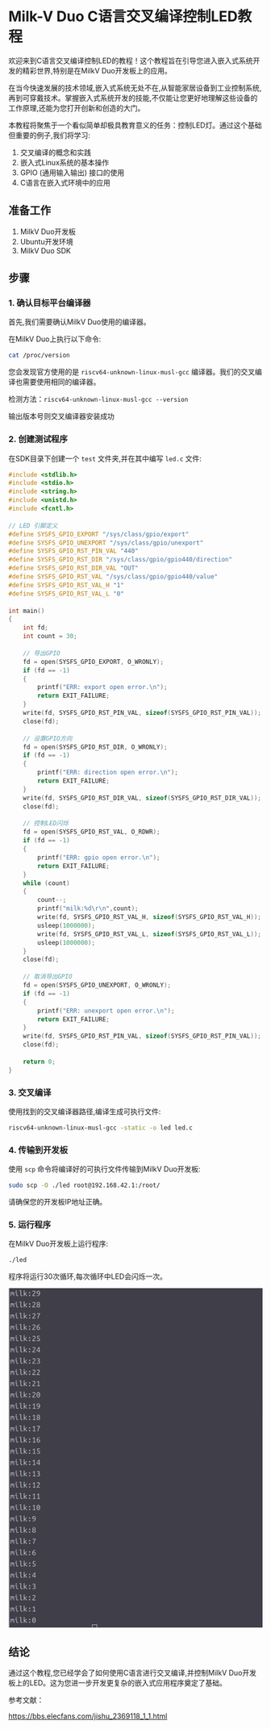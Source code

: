 # Milk-V Duo C语言交叉编译控制LED教程

欢迎来到C语言交叉编译控制LED的教程！这个教程旨在引导您进入嵌入式系统开发的精彩世界,特别是在MilkV Duo开发板上的应用。

在当今快速发展的技术领域,嵌入式系统无处不在,从智能家居设备到工业控制系统,再到可穿戴技术。掌握嵌入式系统开发的技能,不仅能让您更好地理解这些设备的工作原理,还能为您打开创新和创造的大门。

本教程将聚焦于一个看似简单却极具教育意义的任务：控制LED灯。通过这个基础但重要的例子,我们将学习:

1. 交叉编译的概念和实践
2. 嵌入式Linux系统的基本操作
3. GPIO (通用输入输出) 接口的使用
4. C语言在嵌入式环境中的应用

## 准备工作

1. MilkV Duo开发板
2. Ubuntu开发环境
3. MilkV Duo SDK

## 步骤

### 1. 确认目标平台编译器

首先,我们需要确认MilkV Duo使用的编译器。

在MilkV Duo上执行以下命令:

```bash
cat /proc/version
```

您会发现官方使用的是 `riscv64-unknown-linux-musl-gcc` 编译器。我们的交叉编译也需要使用相同的编译器。

检测方法：`riscv64-unknown-linux-musl-gcc --version`

输出版本号则交叉编译器安装成功

### 2. 创建测试程序

在SDK目录下创建一个 `test` 文件夹,并在其中编写 `led.c` 文件:

```c
#include <stdlib.h>
#include <stdio.h>
#include <string.h>
#include <unistd.h>
#include <fcntl.h>

// LED 引脚定义
#define SYSFS_GPIO_EXPORT "/sys/class/gpio/export"
#define SYSFS_GPIO_UNEXPORT "/sys/class/gpio/unexport"
#define SYSFS_GPIO_RST_PIN_VAL "440"
#define SYSFS_GPIO_RST_DIR "/sys/class/gpio/gpio440/direction"
#define SYSFS_GPIO_RST_DIR_VAL "OUT"
#define SYSFS_GPIO_RST_VAL "/sys/class/gpio/gpio440/value"
#define SYSFS_GPIO_RST_VAL_H "1"
#define SYSFS_GPIO_RST_VAL_L "0"

int main()
{
    int fd;
    int count = 30;

    // 导出GPIO
    fd = open(SYSFS_GPIO_EXPORT, O_WRONLY);
    if (fd == -1)
    {
        printf("ERR: export open error.\n");
        return EXIT_FAILURE;
    }
    write(fd, SYSFS_GPIO_RST_PIN_VAL, sizeof(SYSFS_GPIO_RST_PIN_VAL));
    close(fd);

    // 设置GPIO方向
    fd = open(SYSFS_GPIO_RST_DIR, O_WRONLY);
    if (fd == -1)
    {
        printf("ERR: direction open error.\n");
        return EXIT_FAILURE;
    }
    write(fd, SYSFS_GPIO_RST_DIR_VAL, sizeof(SYSFS_GPIO_RST_DIR_VAL));
    close(fd);

    // 控制LED闪烁
    fd = open(SYSFS_GPIO_RST_VAL, O_RDWR);
    if (fd == -1)
    {
        printf("ERR: gpio open error.\n");
        return EXIT_FAILURE;
    }
    while (count)
    {
        count--;
        printf("milk:%d\r\n",count);
        write(fd, SYSFS_GPIO_RST_VAL_H, sizeof(SYSFS_GPIO_RST_VAL_H));
        usleep(1000000);
        write(fd, SYSFS_GPIO_RST_VAL_L, sizeof(SYSFS_GPIO_RST_VAL_L));
        usleep(1000000);
    }
    close(fd);

    // 取消导出GPIO
    fd = open(SYSFS_GPIO_UNEXPORT, O_WRONLY);
    if (fd == -1)
    {
        printf("ERR: unexport open error.\n");
        return EXIT_FAILURE;
    }
    write(fd, SYSFS_GPIO_RST_PIN_VAL, sizeof(SYSFS_GPIO_RST_PIN_VAL));
    close(fd);

    return 0;
}
```

### 3. 交叉编译

使用找到的交叉编译器路径,编译生成可执行文件:

```bash
riscv64-unknown-linux-musl-gcc -static -o led led.c
```

### 4. 传输到开发板

使用 `scp` 命令将编译好的可执行文件传输到MilkV Duo开发板:

```bash
sudo scp -O ./led root@192.168.42.1:/root/
```

请确保您的开发板IP地址正确。

### 5. 运行程序

在MilkV Duo开发板上运行程序:

```bash
./led
```

程序将运行30次循环,每次循环中LED会闪烁一次。

![image-20240903151922781](https://raw.githubusercontent.com/jason-hue/plct/main/imagesimage-20240903151922781.png)

## 结论

通过这个教程,您已经学会了如何使用C语言进行交叉编译,并控制MilkV Duo开发板上的LED。这为您进一步开发更复杂的嵌入式应用程序奠定了基础。





参考文献：

https://bbs.elecfans.com/jishu_2369118_1_1.html